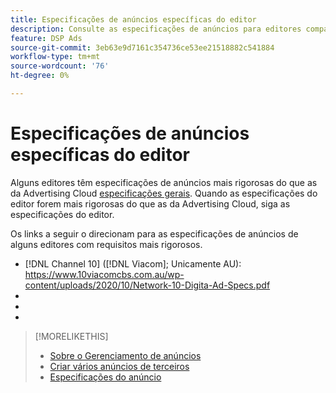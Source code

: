 ```yaml
---
title: Especificações de anúncios específicas do editor
description: Consulte as especificações de anúncios para editores compatíveis.
feature: DSP Ads
source-git-commit: 3eb63e9d7161c354736ce53ee21518882c541884
workflow-type: tm+mt
source-wordcount: '76'
ht-degree: 0%

---
```


# Especificações de anúncios específicas do editor

Alguns editores têm especificações de anúncios mais rigorosas do que as da Advertising Cloud [especificações gerais](/help/dsp/assets/ad-specs.pdf).  Quando as especificações do editor forem mais rigorosas do que as da Advertising Cloud, siga as especificações do editor.

Os links a seguir o direcionam para as especificações de anúncios de alguns editores com requisitos mais rigorosos.

* [!DNL Channel 10] ([!DNL Viacom]; Unicamente AU): https://www.10viacomcbs.com.au/wp-content/uploads/2020/10/Network-10-Digita-Ad-Specs.pdf
* 
   [!DNL CBS Interactive Advanced Media]: https://cbsinteractive.com/advertising/ad-specs/list/cbs-interactive-advanced-media
* 
   [!DNL Hulu]: https://advertising.hulu.com/ad-products/video-commercial
* 

   [!DNL NBCUniversal]: https://together.nbcuni.com/nbcu-creative-guidelines

>[!MORELIKETHIS]
>
>* [Sobre o Gerenciamento de anúncios](ad-about.md)
>* [Criar vários anúncios de terceiros](ad-create-multiple.md)
>* [Especificações do anúncio](/help/dsp/assets/ad-specs.pdf)

